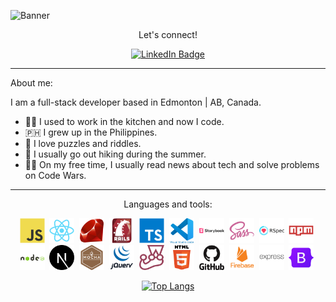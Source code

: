 ![Banner](../kikopocampo/public/hello.png)

<div style="text-align:center">
<p >Let's connect!</p>
<a href="linkedin.com/in/francisco-ocampo-926241125">
    <img src="https://img.shields.io/badge/LinkedIn-blue?style=for-the-badge&logo=linkedin&logoColor=white" alt="LinkedIn Badge"/>
  </a>
</div>
<hr/>

About me:

I am a full-stack developer based in Edmonton | AB, Canada.

- 👨‍🍳 I used to work in the kitchen and now I code.
- 🇵🇭 I grew up in the Philippines.
- 🧩 I love puzzles and riddles.
- 🥾 I usually go out hiking during the summer.
- 🧑‍💻 On my free time, I usually read news about tech and solve problems on Code Wars.

<hr/>
<div style="text-align:center">
Languages and tools:

<img src="https://raw.githubusercontent.com/devicons/devicon/1119b9f84c0290e0f0b38982099a2bd027a48bf1/icons/javascript/javascript-original.svg" alt="Java" width="40" height="40"/>&nbsp;
<img src="https://raw.githubusercontent.com/devicons/devicon/1119b9f84c0290e0f0b38982099a2bd027a48bf1/icons/react/react-original.svg" alt="Java" width="40" height="40"/>&nbsp;
<img src="https://raw.githubusercontent.com/devicons/devicon/1119b9f84c0290e0f0b38982099a2bd027a48bf1/icons/ruby/ruby-original.svg" alt="Java" width="40" height="40"/>&nbsp;
<img src="https://raw.githubusercontent.com/devicons/devicon/1119b9f84c0290e0f0b38982099a2bd027a48bf1/icons/rails/rails-original-wordmark.svg" alt="Java" width="40" height="40"/>&nbsp;
<img src="https://raw.githubusercontent.com/devicons/devicon/1119b9f84c0290e0f0b38982099a2bd027a48bf1/icons/typescript/typescript-original.svg" alt="Java" width="40" height="40"/>&nbsp;
<img src="https://raw.githubusercontent.com/devicons/devicon/1119b9f84c0290e0f0b38982099a2bd027a48bf1/icons/vscode/vscode-original-wordmark.svg" alt="Java" width="40" height="40"/>&nbsp;
<img src="https://raw.githubusercontent.com/devicons/devicon/1119b9f84c0290e0f0b38982099a2bd027a48bf1/icons/storybook/storybook-original-wordmark.svg" alt="Java" width="40" height="40"/>&nbsp;
<img src="https://raw.githubusercontent.com/devicons/devicon/1119b9f84c0290e0f0b38982099a2bd027a48bf1/icons/sass/sass-original.svg" alt="Java" width="40" height="40"/>&nbsp;
<img src="https://raw.githubusercontent.com/devicons/devicon/1119b9f84c0290e0f0b38982099a2bd027a48bf1/icons/rspec/rspec-original-wordmark.svg" alt="Java" width="40" height="40"/>&nbsp;
<img src="https://raw.githubusercontent.com/devicons/devicon/1119b9f84c0290e0f0b38982099a2bd027a48bf1/icons/npm/npm-original-wordmark.svg" alt="Java" width="40" height="40"/>&nbsp;
<img src="https://raw.githubusercontent.com/devicons/devicon/1119b9f84c0290e0f0b38982099a2bd027a48bf1/icons/nodejs/nodejs-original-wordmark.svg" alt="Java" width="40" height="40"/>&nbsp;
<img src="https://raw.githubusercontent.com/devicons/devicon/1119b9f84c0290e0f0b38982099a2bd027a48bf1/icons/nextjs/nextjs-original.svg" alt="Java" width="40" height="40"/>&nbsp;
<img src="https://raw.githubusercontent.com/devicons/devicon/1119b9f84c0290e0f0b38982099a2bd027a48bf1/icons/mocha/mocha-plain.svg" alt="Java" width="40" height="40"/>&nbsp;
<img src="https://raw.githubusercontent.com/devicons/devicon/1119b9f84c0290e0f0b38982099a2bd027a48bf1/icons/jquery/jquery-original-wordmark.svg" alt="Java" width="40" height="40"/>&nbsp;
<img src="https://raw.githubusercontent.com/devicons/devicon/1119b9f84c0290e0f0b38982099a2bd027a48bf1/icons/jest/jest-plain.svg" alt="Java" width="40" height="40"/>&nbsp;
<img src="https://raw.githubusercontent.com/devicons/devicon/1119b9f84c0290e0f0b38982099a2bd027a48bf1/icons/html5/html5-original-wordmark.svg" alt="Java" width="40" height="40"/>&nbsp;
<img src="https://raw.githubusercontent.com/devicons/devicon/1119b9f84c0290e0f0b38982099a2bd027a48bf1/icons/github/github-original-wordmark.svg" alt="Java" width="40" height="40"/>&nbsp;
<img src="https://raw.githubusercontent.com/devicons/devicon/1119b9f84c0290e0f0b38982099a2bd027a48bf1/icons/firebase/firebase-plain-wordmark.svg" alt="Java" width="40" height="40"/>&nbsp;
<img src="https://raw.githubusercontent.com/devicons/devicon/1119b9f84c0290e0f0b38982099a2bd027a48bf1/icons/express/express-original-wordmark.svg" alt="Java" width="40" height="40"/>&nbsp;
<img src="https://raw.githubusercontent.com/devicons/devicon/1119b9f84c0290e0f0b38982099a2bd027a48bf1/icons/bootstrap/bootstrap-original.svg" alt="Java" width="40" height="40"/>&nbsp;

[![Top Langs](https://github-readme-stats.vercel.app/api/top-langs/?username=kikopocampo&layout=compact&theme=vision-friendly-dark)](https://github.com/kikopocampo/github-readme-stats)

</div>
